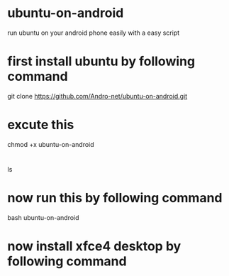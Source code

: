 # ubuntu-on-android
run ubuntu on your android phone easily with a easy script
# first install ubuntu by following command
git clone https://github.com/Andro-net/ubuntu-on-android.git

# excute this
chmod +x ubuntu-on-android
#
ls
# now run this by following command
bash ubuntu-on-android

# now install xfce4 desktop by following command

